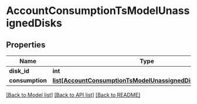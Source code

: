 # AccountConsumptionTsModelUnassignedDisks

## Properties
Name | Type | Description | Notes
------------ | ------------- | ------------- | -------------
**disk_id** | **int** |  | [optional] 
**consumption** | [**list[AccountConsumptionTsModelUnassignedDisksConsumption]**](AccountConsumptionTsModelUnassignedDisksConsumption.md) |  | [optional] 

[[Back to Model list]](../README.md#documentation-for-models) [[Back to API list]](../README.md#documentation-for-api-endpoints) [[Back to README]](../README.md)


